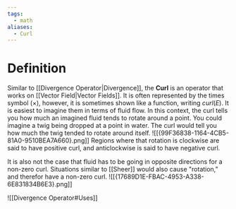 ```yaml
---
tags:
  - math
aliases:
  - Curl
---
```

# Definition
Similar to [[Divergence Operator|Divergence]], the **Curl** is an operator that works on [[Vector Field|Vector Fields]]. It is often represented by the times symbol ($\times$), however, it is sometimes shown like a function, writing $curl(E)$. It is easiest to imagine them in terms of fluid flow. In this context, the curl tells you how much an imagined fluid tends to rotate around a point. You could imagine a twig being dropped at a point in water. The curl would tell you how much the twig tended to rotate around itself. 
![[{99F36838-1164-4CB5-81A0-9510BEA7A660}.png]]
Regions where that rotation is clockwise are said to have positive curl, and anticlockwise is said to have negative curl.

It is also not the case that fluid has to be going in opposite directions for a non-zero curl. Situations similar to [[Sheer]] would also cause "rotation," and therefor have a non-zero curl. 
![[{17689D1E-FBAC-4953-A338-6E831834B6E3}.png]]

![[Divergence Operator#Uses]]

